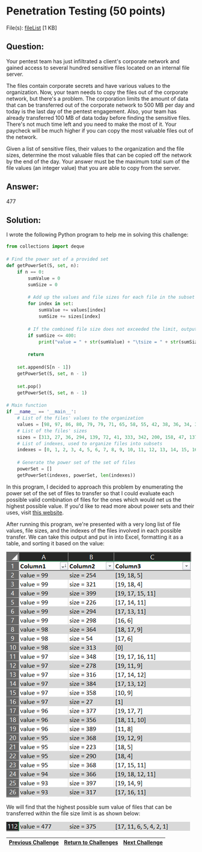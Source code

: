 # Penetration Testing (50 points)

File(s): [fileList](fileList) [1 KB]

## Question:

Your pentest team has just infiltrated a client's corporate network and gained access to several hundred sensitive files located on an internal file server.

The files contain corporate secrets and have various values to the organization. Now, your team needs to copy the files out of the corporate network, but there's a problem. The corporation limits the amount of data that can be transferred out of the corporate network to 500 MB per day and today is the last day of the pentest engagement. Also, your team has already transferred 100 MB of data today before finding the sensitive files. There's not much time left and you need to make the most of it. Your paycheck will be much higher if you can copy the most valuable files out of the network.

Given a list of sensitive files, their values to the organization and the file sizes, determine the most valuable files that can be copied off the network by the end of the day. Your answer must be the maximum total sum of the file values (an integer value) that you are able to copy from the server.

## Answer:

477

## Solution:

I wrote the following Python program to help me in solving this challenge:

```python
from collections import deque

# Find the power set of a provided set 
def getPowerSet(S, set, n):
	if n == 0:
		sumValue = 0
		sumSize = 0
		
        # Add up the values and file sizes for each file in the subset
		for index in set:
		    sumValue += values[index]
		    sumSize += sizes[index]
		
        # If the combined file size does not exceeded the limit, output the files' combined size and value
		if sumSize <= 400:
		    print("value = " + str(sumValue) + "\tsize = " + str(sumSize) + "\t" + str(set))
		
		return

	set.append(S[n - 1])
	getPowerSet(S, set, n - 1)

	set.pop()
	getPowerSet(S, set, n - 1)

# Main function
if __name__ == '__main__':
    # List of the files' values to the organization
    values = [98, 97, 86, 80, 79, 79, 71, 65, 58, 55, 42, 38, 36, 34, 34, 30, 28, 27, 16, 4]
    # List of the files' sizes
    sizes = [313, 27, 36, 294, 139, 72, 41, 333, 342, 200, 158, 47, 137, 234, 166, 308, 257, 13, 151, 31]
    # List of indexes, used to organize files into subsets
    indexes = [0, 1, 2, 3, 4, 5, 6, 7, 8, 9, 10, 11, 12, 13, 14, 15, 16, 17, 18, 19]

    # Generate the power set of the set of files
    powerSet = []
    getPowerSet(indexes, powerSet, len(indexes))
```

In this program, I decided to approach this problem by enumerating the power set of the set of files to transfer so that I could evaluate each possible valid combination of files for the ones which would net us the highest possible value. If you'd like to read more about power sets and their uses, visit [this website](https://en.wikipedia.org/wiki/Power_set).

After running this program, we're presented with a very long list of file values, file sizes, and the indexes of the files involved in each possible transfer. We can take this output and put in into Excel, formatting it as a table, and sorting it based on the value:

![sorted-list.png](sorted-list.png)

We will find that the highest possible sum value of files that can be transferred within the file size limit is as shown below:

![result.png](result.png)

| [Previous Challenge](/Challenges/Collect-And-Operate/5/README.md#top) | [Return to Challenges](/Challenges/../../../#modules) | [Next Challenge](/Challenges/Collect-And-Operate/7/README.md#top) |
| :------- | :-----: | ------: |